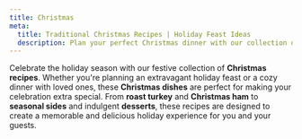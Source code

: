 ```yaml
---
title: Christmas
meta:
  title: Traditional Christmas Recipes | Holiday Feast Ideas
  description: Plan your perfect Christmas dinner with our collection of festive recipes. From roast turkey and all the trimmings to Christmas pudding and mince pies.
---
```


Celebrate the holiday season with our festive collection of **Christmas recipes**. Whether you're planning an extravagant holiday feast or a cozy dinner with loved ones, these **Christmas dishes** are perfect for making your celebration extra special. From **roast turkey** and **Christmas ham** to **seasonal sides** and indulgent **desserts**, these recipes are designed to create a memorable and delicious holiday experience for you and your guests.

